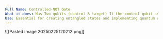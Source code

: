 ```yaml
---
Full Name: Controlled-NOT Gate
What it does: Has Two qubits (control & target) If the control qubit is in |1>, it flips the target qubit. If the contorl is |0>, nothing happens to target
Use: Essential for creating entangled states and implementing quantum algorithms
---
```

![[Pasted image 20250225120212.png]]